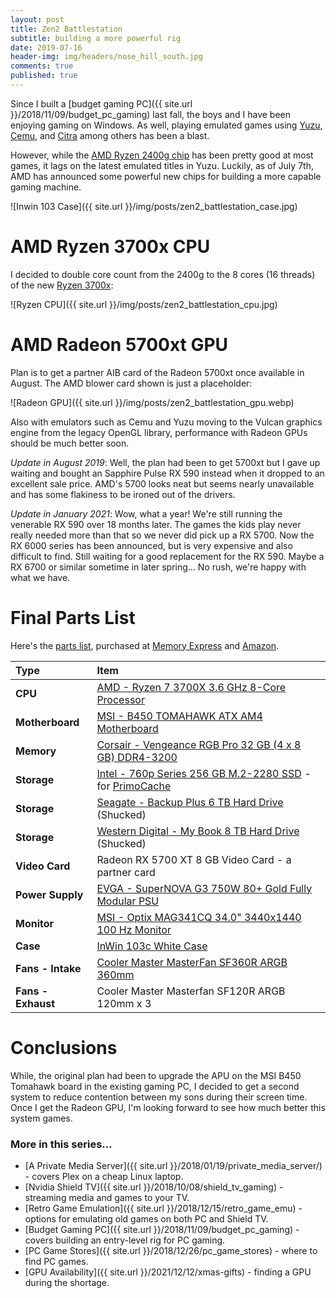 ```yaml
---
layout: post
title: Zen2 Battlestation 
subtitle: building a more powerful rig 
date: 2019-07-16
header-img: img/headers/nose_hill_south.jpg
comments: true
published: true
---
```


Since I built a [budget gaming PC]({{ site.url }}/2018/11/09/budget_pc_gaming) last fall, the boys and I have been enjoying gaming on Windows.  As well, playing emulated games using [Yuzu](http://yuzu-emu.org), [Cemu](http://cemu.info), and [Citra](http://citra-emu.org) among others has been a blast.  

However, while the [AMD Ryzen 2400g chip](https://www.amd.com/en/products/apu/amd-ryzen-5-2400g) has been pretty good at most games, it lags on the latest emulated titles in Yuzu.  Luckily, as of July 7th, AMD has announced some powerful new chips for building a more capable gaming machine.

![Inwin 103 Case]({{ site.url }}/img/posts/zen2_battlestation_case.jpg)

# AMD Ryzen 3700x CPU

I decided to double core count from the 2400g to the 8 cores (16 threads) of the new [Ryzen 3700x](https://www.amd.com/en/ryzen-7):

![Ryzen CPU]({{ site.url }}/img/posts/zen2_battlestation_cpu.jpg) 

# AMD Radeon 5700xt GPU

Plan is to get a partner AIB card of the Radeon 5700xt once available in August.  The AMD blower card shown is just a placeholder:

![Radeon GPU]({{ site.url }}/img/posts/zen2_battlestation_gpu.webp) 

Also with emulators such as Cemu and Yuzu moving to the Vulcan graphics engine from the legacy OpenGL library, performance with Radeon GPUs should be much better soon.

*Update in August 2019*: Well, the plan had been to get 5700xt but I gave up waiting and bought an Sapphire Pulse RX 590 instead when it dropped to an excellent sale price.  AMD's 5700 looks neat but seems nearly unavailable and has some flakiness to be ironed out of the drivers.

*Update in January 2021*: Wow, what a year!  We're still running the venerable RX 590 over 18 months later.  The games the kids play never really needed more than that so we never did pick up a RX 5700.  Now the RX 6000 series has been announced, but is very expensive and also difficult to find.  Still waiting for a good replacement for the RX 590.  Maybe a RX 6700 or similar sometime in later spring... No rush, we're happy with what we have.

# Final Parts List
Here's the [parts list](https://ca.pcpartpicker.com/list/NJrszY), purchased at [Memory Express](https://www.memoryexpress.com) and [Amazon](https://amazon.ca).

Type|Item
:----|:----
**CPU** | [AMD - Ryzen 7 3700X 3.6 GHz 8-Core Processor](https://ca.pcpartpicker.com/product/QKJtt6/amd-ryzen-7-3700x-36-ghz-8-core-processor-100-100000071box) 
**Motherboard** | [MSI - B450 TOMAHAWK ATX AM4 Motherboard](https://ca.pcpartpicker.com/product/Hy97YJ/msi-b450-tomahawk-atx-am4-motherboard-b450-tomahawk)
**Memory** | [Corsair - Vengeance RGB Pro 32 GB (4 x 8 GB) DDR4-3200](https://ca.pcpartpicker.com/product/vZrmP6/corsair-vengeance-rgb-pro-32gb-4-x-8gb-ddr4-3200-memory-cmw32gx4m4c3200c16w) 
**Storage** | [Intel - 760p Series 256 GB M.2-2280 SSD](https://ca.pcpartpicker.com/product/qxc48d/intel-760p-series-256gb-m2-2280-solid-state-drive-ssdpekkw256g8xt) - for [PrimoCache](https://www.romexsoftware.com/en-us/primo-cache/)
**Storage** | [Seagate - Backup Plus 6 TB Hard Drive](https://ca.pcpartpicker.com/product/b3Crxr/seagate-external-hard-drive-stdt6000100) (Shucked)
**Storage** | [Western Digital - My Book 8 TB Hard Drive](https://ca.pcpartpicker.com/product/GJyV3C/western-digital-my-book-8tb-external-hard-drive-wdbbgb0080hbk-nesn) (Shucked)
**Video Card** | Radeon RX 5700 XT 8 GB Video Card - a partner card
**Power Supply** | [EVGA - SuperNOVA G3 750W 80+ Gold Fully Modular PSU](https://ca.pcpartpicker.com/product/dMM323/evga-supernova-g3-750w-80-gold-certified-fully-modular-atx-power-supply-220-g3-0750)
**Monitor** | [MSI - Optix MAG341CQ 34.0" 3440x1440 100 Hz Monitor](https://ca.pcpartpicker.com/product/pDsmP6/msi-optix-mag341cq-340-3440x1440-100hz-monitor-optix-mag341cq) 
**Case** | [InWin 103c White Case](https://ca.pcpartpicker.com/product/TDWfrH/inwin-1-series-addressable-rgb-mid-tower-gaming-case-tempered-glass-whitegray-103-white) 
**Fans - Intake** | [Cooler Master MasterFan SF360R ARGB 360mm](https://ca.pcpartpicker.com/product/tvHRsY/cooler-master-masterfan-sf360r-argb-360mm-square-framed-fan-with-24-independently-controlled-addressable-argb-leds-hybrid-air-balance-blade-design-enhanced-cable-management-and-pwm-control-fan)
**Fans - Exhaust**| Cooler Master Masterfan SF120R ARGB 120mm x 3

# Conclusions

While, the original plan had been to upgrade the APU on the MSI B450 Tomahawk board in the existing gaming PC, I decided to get a second system to reduce contention between my sons during their screen time.  Once I get the Radeon GPU, I'm looking forward to see how much better this system games.

### More in this series...
* [A Private Media Server]({{ site.url }}/2018/01/19/private_media_server/) - covers Plex on a cheap Linux laptop.
* [Nvidia Shield TV]({{ site.url }}/2018/10/08/shield_tv_gaming) - streaming media and games to your TV. 
* [Retro Game Emulation]({{ site.url }}/2018/12/15/retro_game_emu) - options for emulating old games on both PC and Shield TV. 
* [Budget Gaming PC]({{ site.url }}/2018/11/09/budget_pc_gaming) - covers building an entry-level rig for PC gaming. 
* [PC Game Stores]({{ site.url }}/2018/12/26/pc_game_stores) - where to find PC games.
* [GPU Availability]({{ site.url }}/2021/12/12/xmas-gifts) - finding a GPU during the shortage.
